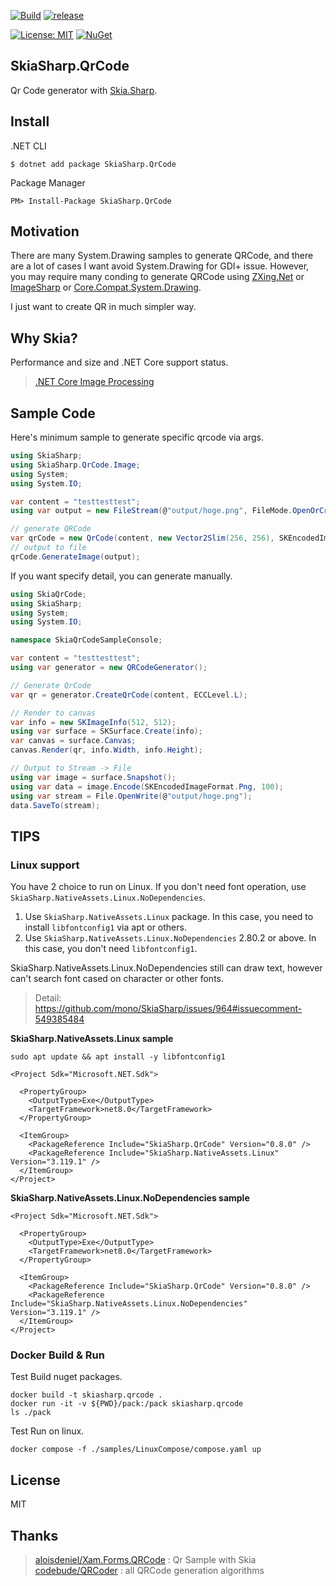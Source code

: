 [![Build](https://github.com/guitarrapc/SkiaSharp.QrCode/actions/workflows/build.yaml/badge.svg)](https://github.com/guitarrapc/SkiaSharp.QrCode/actions/workflows/build.yaml)
[![release](https://github.com/guitarrapc/SkiaSharp.QrCode/actions/workflows/release.yaml/badge.svg)](https://github.com/guitarrapc/SkiaSharp.QrCode/actions/workflows/release.yaml)

[![License: MIT](https://img.shields.io/badge/License-MIT-blue.svg)](LICENSE)
[![NuGet](https://img.shields.io/nuget/v/SkiaSharp.QrCode.svg?label=SkiaSharp%2EQrCode%20nuget)](https://www.nuget.org/packages/SkiaSharp.QrCode)

## SkiaSharp.QrCode

Qr Code generator with [Skia.Sharp](https://github.com/mono/SkiaSharp).

## Install

.NET CLI

```
$ dotnet add package SkiaSharp.QrCode
```

Package Manager

```
PM> Install-Package SkiaSharp.QrCode
```

## Motivation

There are many System.Drawing samples to generate QRCode, and there are a lot of cases I want avoid System.Drawing for GDI+ issue. However, you may require many conding to generate QRCode using [ZXing.Net](https://github.com/micjahn/ZXing.Net) or [ImageSharp](https://github.com/SixLabors/ImageSharp) or [Core.Compat.System.Drawing](https://github.com/CoreCompat/System.Drawing).

I just want to create QR in much simpler way.

## Why Skia?

Performance and size and .NET Core support status.

> [.NET Core Image Processing](https://blogs.msdn.microsoft.com/dotnet/2017/01/19/net-core-image-processing/)

## Sample Code

Here's minimum sample to generate specific qrcode via args.

```csharp
using SkiaSharp;
using SkiaSharp.QrCode.Image;
using System;
using System.IO;

var content = "testtesttest";
using var output = new FileStream(@"output/hoge.png", FileMode.OpenOrCreate);

// generate QRCode
var qrCode = new QrCode(content, new Vector2Slim(256, 256), SKEncodedImageFormat.Png);
// output to file
qrCode.GenerateImage(output);
```

If you want specify detail, you can generate manually.

```csharp
using SkiaQrCode;
using SkiaSharp;
using System;
using System.IO;

namespace SkiaQrCodeSampleConsole;

var content = "testtesttest";
using var generator = new QRCodeGenerator();

// Generate QrCode
var qr = generator.CreateQrCode(content, ECCLevel.L);

// Render to canvas
var info = new SKImageInfo(512, 512);
using var surface = SKSurface.Create(info);
var canvas = surface.Canvas;
canvas.Render(qr, info.Width, info.Height);

// Output to Stream -> File
using var image = surface.Snapshot();
using var data = image.Encode(SKEncodedImageFormat.Png, 100);
using var stream = File.OpenWrite(@"output/hoge.png");
data.SaveTo(stream);
```

## TIPS

### Linux support

You have 2 choice to run on Linux. If you don't need font operation, use `SkiaSharp.NativeAssets.Linux.NoDependencies`.

1. Use `SkiaSharp.NativeAssets.Linux` package. In this case, you need to install `libfontconfig1` via apt or others.
1. Use `SkiaSharp.NativeAssets.Linux.NoDependencies` 2.80.2 or above. In this case, you don't need `libfontconfig1`.

SkiaSharp.NativeAssets.Linux.NoDependencies still can draw text, however can't search font cased on character or other fonts.

> Detail: https://github.com/mono/SkiaSharp/issues/964#issuecomment-549385484

**SkiaSharp.NativeAssets.Linux sample**

```shell
sudo apt update && apt install -y libfontconfig1
```

```csproj
<Project Sdk="Microsoft.NET.Sdk">

  <PropertyGroup>
    <OutputType>Exe</OutputType>
    <TargetFramework>net8.0</TargetFramework>
  </PropertyGroup>

  <ItemGroup>
    <PackageReference Include="SkiaSharp.QrCode" Version="0.8.0" />
    <PackageReference Include="SkiaSharp.NativeAssets.Linux" Version="3.119.1" />
  </ItemGroup>
</Project>
```

**SkiaSharp.NativeAssets.Linux.NoDependencies sample**

```csproj
<Project Sdk="Microsoft.NET.Sdk">

  <PropertyGroup>
    <OutputType>Exe</OutputType>
    <TargetFramework>net8.0</TargetFramework>
  </PropertyGroup>

  <ItemGroup>
    <PackageReference Include="SkiaSharp.QrCode" Version="0.8.0" />
    <PackageReference Include="SkiaSharp.NativeAssets.Linux.NoDependencies" Version="3.119.1" />
  </ItemGroup>
</Project>
```

### Docker Build & Run

Test Build nuget packages.

```shell
docker build -t skiasharp.qrcode .
docker run -it -v ${PWD}/pack:/pack skiasharp.qrcode
ls ./pack
```

Test Run on linux.

```shell
docker compose -f ./samples/LinuxCompose/compose.yaml up
```

## License

MIT

## Thanks

> [aloisdeniel/Xam.Forms.QRCode](https://github.com/aloisdeniel/Xam.Forms.QRCode) : Qr Sample with Skia
> [codebude/QRCoder](https://github.com/codebude/QRCoder) : all QRCode generation algorithms
